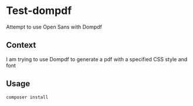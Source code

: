 # Test-dompdf
Attempt to use Open Sans with Dompdf

## Context
I am trying to use Dompdf to generate a pdf with a specified CSS style and font

## Usage

```
composer install
```


